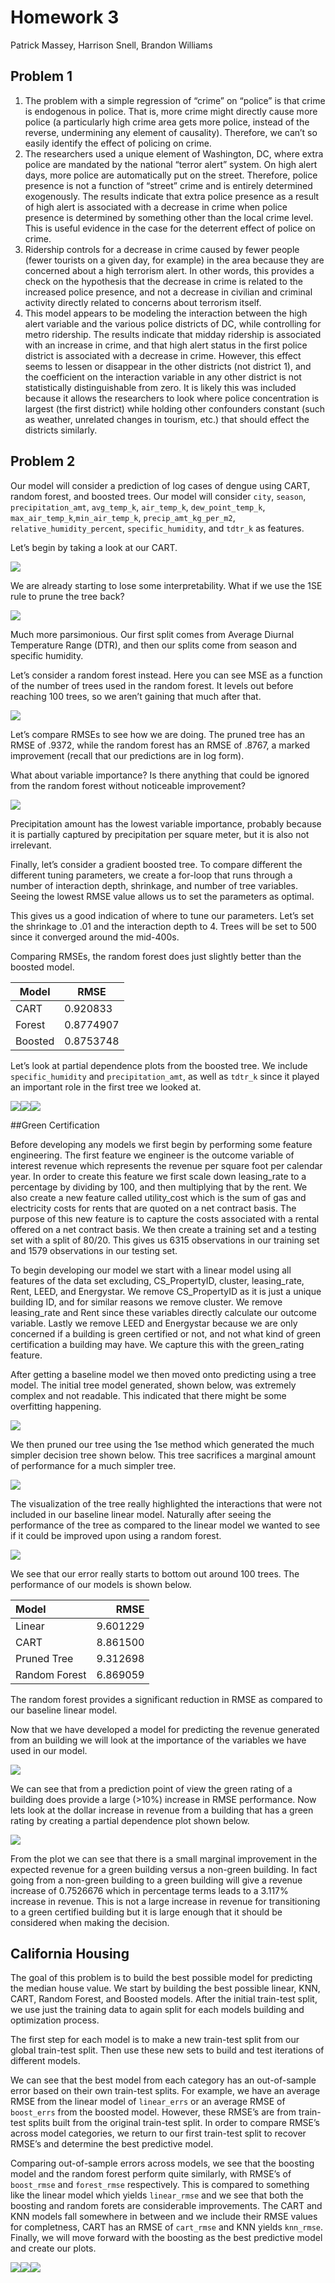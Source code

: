 # Homework 3

Patrick Massey, Harrison Snell, Brandon Williams

## Problem 1

1.  The problem with a simple regression of “crime” on “police” is that
    crime is endogenous in police. That is, more crime might directly
    cause more police (a particularly high crime area gets more police,
    instead of the reverse, undermining any element of causality).
    Therefore, we can’t so easily identify the effect of policing on
    crime.
2.  The researchers used a unique element of Washington, DC, where extra
    police are mandated by the national “terror alert” system. On high
    alert days, more police are automatically put on the street.
    Therefore, police presence is not a function of “street” crime and
    is entirely determined exogenously. The results indicate that extra
    police presence as a result of high alert is associated with a
    decrease in crime when police presence is determined by something
    other than the local crime level. This is useful evidence in the
    case for the deterrent effect of police on crime.
3.  Ridership controls for a decrease in crime caused by fewer people
    (fewer tourists on a given day, for example) in the area because
    they are concerned about a high terrorism alert. In other words,
    this provides a check on the hypothesis that the decrease in crime
    is related to the increased police presence, and not a decrease in
    civilian and criminal activity directly related to concerns about
    terrorism itself.
4.  This model appears to be modeling the interaction between the high
    alert variable and the various police districts of DC, while
    controlling for metro ridership. The results indicate that midday
    ridership is associated with an increase in crime, and that high
    alert status in the first police district is associated with a
    decrease in crime. However, this effect seems to lessen or disappear
    in the other districts (not district 1), and the coefficient on the
    interaction variable in any other district is not statistically
    distinguishable from zero. It is likely this was included because it
    allows the researchers to look where police concentration is largest
    (the first district) while holding other confounders constant (such
    as weather, unrelated changes in tourism, etc.) that should effect
    the districts similarly.

## Problem 2

Our model will consider a prediction of log cases of dengue using CART,
random forest, and boosted trees. Our model will consider `city`,
`season`, `precipitation_amt`, `avg_temp_k`, `air_temp_k`,
`dew_point_temp_k`, `max_air_temp_k`,`min_air_temp_k`,
`precip_amt_kg_per_m2`, `relative_humidity_percent`,
`specific_humidity`, and `tdtr_k` as features.

Let’s begin by taking a look at our CART.

![](Homework3_files/figure-markdown_strict/unnamed-chunk-3-1.png)

We are already starting to lose some interpretability. What if we use
the 1SE rule to prune the tree back?

![](Homework3_files/figure-markdown_strict/unnamed-chunk-4-1.png)

Much more parsimonious. Our first split comes from Average Diurnal
Temperature Range (DTR), and then our splits come from season and
specific humidity.

Let’s consider a random forest instead. Here you can see MSE as a
function of the number of trees used in the random forest. It levels out
before reaching 100 trees, so we aren’t gaining that much after that.

![](Homework3_files/figure-markdown_strict/unnamed-chunk-5-1.png)

Let’s compare RMSEs to see how we are doing. The pruned tree has an RMSE
of .9372, while the random forest has an RMSE of .8767, a marked
improvement (recall that our predictions are in log form).

What about variable importance? Is there anything that could be ignored
from the random forest without noticeable improvement?

![](Homework3_files/figure-markdown_strict/unnamed-chunk-7-1.png)

Precipitation amount has the lowest variable importance, probably
because it is partially captured by precipitation per square meter, but
it is also not irrelevant.

Finally, let’s consider a gradient boosted tree. To compare different
the different tuning parameters, we create a for-loop that runs through
a number of interaction depth, shrinkage, and number of tree variables.
Seeing the lowest RMSE value allows us to set the parameters as optimal.

This gives us a good indication of where to tune our parameters. Let’s
set the shrinkage to .01 and the interaction depth to 4. Trees will be
set to 500 since it converged around the mid-400s.

Comparing RMSEs, the random forest does just slightly better than the
boosted model.

<table>
<thead>
<tr class="header">
<th>Model</th>
<th>RMSE</th>
</tr>
</thead>
<tbody>
<tr class="odd">
<td>CART</td>
<td>0.920833</td>
</tr>
<tr class="even">
<td>Forest</td>
<td>0.8774907</td>
</tr>
<tr class="odd">
<td>Boosted</td>
<td>0.8753748</td>
</tr>
</tbody>
</table>

Let’s look at partial dependence plots from the boosted tree. We include
`specific_humidity` and `precipitation_amt`, as well as `tdtr_k` since
it played an important role in the first tree we looked at.

![](Homework3_files/figure-markdown_strict/unnamed-chunk-12-1.png)![](Homework3_files/figure-markdown_strict/unnamed-chunk-12-2.png)![](Homework3_files/figure-markdown_strict/unnamed-chunk-12-3.png)

##Green Certification

Before developing any models we first begin by performing some feature
engineering. The first feature we engineer is the outcome variable of
interest revenue which represents the revenue per square foot per
calendar year. In order to create this feature we first scale down
leasing\_rate to a percentage by dividing by 100, and then multiplying
that by the rent. We also create a new feature called utility\_cost
which is the sum of gas and electricity costs for rents that are quoted
on a net contract basis. The purpose of this new feature is to capture
the costs associated with a rental offered on a net contract basis. We
then create a training set and a testing set with a split of 80/20. This
gives us 6315 observations in our training set and 1579 observations in
our testing set.

To begin developing our model we start with a linear model using all
features of the data set excluding, CS\_PropertyID, cluster,
leasing\_rate, Rent, LEED, and Energystar. We remove CS\_PropertyID as
it is just a unique building ID, and for similar reasons we remove
cluster. We remove leasing\_rate and Rent since these variables directly
calculate our outcome variable. Lastly we remove LEED and Energystar
because we are only concerned if a building is green certified or not,
and not what kind of green certification a building may have. We capture
this with the green\_rating feature.

After getting a baseline model we then moved onto predicting using a
tree model. The initial tree model generated, shown below, was extremely
complex and not readable. This indicated that there might be some
overfitting happening.

![](Homework3_files/figure-markdown_strict/unnamed-chunk-15-1.png)

We then pruned our tree using the 1se method which generated the much
simpler decision tree shown below. This tree sacrifices a marginal
amount of performance for a much simpler tree.

![](Homework3_files/figure-markdown_strict/unnamed-chunk-16-1.png)

The visualization of the tree really highlighted the interactions that
were not included in our baseline linear model. Naturally after seeing
the performance of the tree as compared to the linear model we wanted to
see if it could be improved upon using a random forest.

![](Homework3_files/figure-markdown_strict/unnamed-chunk-17-1.png)

We see that our error really starts to bottom out around 100 trees. The
performance of our models is shown below.

<table>
<thead>
<tr class="header">
<th style="text-align: left;">Model</th>
<th style="text-align: right;">RMSE</th>
</tr>
</thead>
<tbody>
<tr class="odd">
<td style="text-align: left;">Linear</td>
<td style="text-align: right;">9.601229</td>
</tr>
<tr class="even">
<td style="text-align: left;">CART</td>
<td style="text-align: right;">8.861500</td>
</tr>
<tr class="odd">
<td style="text-align: left;">Pruned Tree</td>
<td style="text-align: right;">9.312698</td>
</tr>
<tr class="even">
<td style="text-align: left;">Random Forest</td>
<td style="text-align: right;">6.869059</td>
</tr>
</tbody>
</table>

The random forest provides a significant reduction in RMSE as compared
to our baseline linear model.

Now that we have developed a model for predicting the revenue generated
from an building we will look at the importance of the variables we have
used in our model.

![](Homework3_files/figure-markdown_strict/unnamed-chunk-19-1.png)

We can see that from a prediction point of view the green rating of a
building does provide a large (>10%) increase in RMSE performance. Now
lets look at the dollar increase in revenue from a building that has a
green rating by creating a partial dependence plot shown below.

![](Homework3_files/figure-markdown_strict/unnamed-chunk-20-1.png)

From the plot we can see that there is a small marginal improvement in
the expected revenue for a green building versus a non-green building.
In fact going from a non-green building to a green building will give a
revenue increase of 0.7526676 which in percentage terms leads to a
3.117% increase in revenue. This is not a large increase in revenue for
transitioning to a green certified building but it is large enough that
it should be considered when making the decision.

## California Housing

The goal of this problem is to build the best possible model for
predicting the median house value. We start by building the best
possible linear, KNN, CART, Random Forest, and Boosted models. After the
initial train-test split, we use just the training data to again split
for each models building and optimization process.

The first step for each model is to make a new train-test split from our
global train-test split. Then use these new sets to build and test
iterations of different models.

We can see that the best model from each category has an out-of-sample
error based on their own train-test splits. For example, we have an
average RMSE from the linear model of `linear_errs` or an average RMSE
of `boost_errs` from the boosted model. However, these RMSE’s are from
train-test splits built from the original train-test split. In order to
compare RMSE’s across model categories, we return to our first
train-test split to recover RMSE’s and determine the best predictive
model.

Comparing out-of-sample errors across models, we see that the boosting
model and the random forest perform quite similarly, with RMSE’s of
`boost_rmse` and `forest_rmse` respectively. This is compared to
something like the linear model which yields `linear_rmse` and we see
that both the boosting and random forets are considerable improvements.
The CART and KNN models fall somewhere in between and we include their
RMSE values for completness, CART has an RMSE of `cart_rmse` and KNN
yields `knn_rmse`. Finally, we will move forward with the boosting as
the best predictive model and create our plots.

![](Homework3_files/figure-markdown_strict/unnamed-chunk-24-1.png)![](Homework3_files/figure-markdown_strict/unnamed-chunk-24-2.png)![](Homework3_files/figure-markdown_strict/unnamed-chunk-24-3.png)

